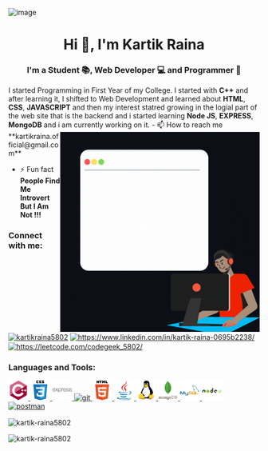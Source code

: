 ![image](https://user-images.githubusercontent.com/96180683/165371288-76c884d9-9734-4cba-872c-1f0cd298210b.png)
<h1 align="center">Hi 👋, I'm Kartik Raina</h1>
<h3 align="center">I'm a Student 📚, Web Developer 💻 and Programmer 📱</h3>
I started Programming in First Year of my College. I started with <b>C++</b> and after learning it, I shifted to Web Development and learned about <b>HTML</b>, <b>CSS</b>, <b>JAVASCRIPT</b> and then my interest statred growing in the logial part of the web site that is the backend and i started learning <b>Node JS</b>, <b>EXPRESS</b>, <b>MongoDB</b> and i am currently working on it. 
<img align="right" alt="Coding" width="400" style="border-radius:5px solid white" src="https://github.com/KARTIK-RAINA5802/KARTIK-RAINA5802/blob/main/Green%20Teal%20%26%20Navy%20Geometric%20Modern%20Computer%20Programmer%20Code%20Editor%20Quotes%20for%20Instagram%20Post%20(3).gif">
- 📫 How to reach me **kartikraina.official@gmail.com**

- ⚡ Fun fact **People Find Me Introvert But I Am Not !!!**

<h3 align="left">Connect with me:</h3>
<p align="left">
<a href="https://twitter.com/kartikraina5802" target="blank"><img align="center" src="https://raw.githubusercontent.com/rahuldkjain/github-profile-readme-generator/master/src/images/icons/Social/twitter.svg" alt="kartikraina5802" height="30" width="40" /></a>
<a href="https://linkedin.com/in/https://www.linkedin.com/in/kartik-raina-0695b2238/" target="blank"><img align="center" src="https://raw.githubusercontent.com/rahuldkjain/github-profile-readme-generator/master/src/images/icons/Social/linked-in-alt.svg" alt="https://www.linkedin.com/in/kartik-raina-0695b2238/" height="30" width="40" /></a>
<a href="https://www.leetcode.com/https://leetcode.com/codegeek_5802/" target="blank"><img align="center" src="https://raw.githubusercontent.com/rahuldkjain/github-profile-readme-generator/master/src/images/icons/Social/leet-code.svg" alt="https://leetcode.com/codegeek_5802/" height="30" width="40" /></a>
</p>

<h3 align="left">Languages and Tools:</h3>
<p align="left"> <a href="https://www.w3schools.com/cpp/" target="_blank" rel="noreferrer"> <img src="https://raw.githubusercontent.com/devicons/devicon/master/icons/cplusplus/cplusplus-original.svg" alt="cplusplus" width="40" height="40"/> </a> <a href="https://www.w3schools.com/css/" target="_blank" rel="noreferrer"> <img src="https://raw.githubusercontent.com/devicons/devicon/master/icons/css3/css3-original-wordmark.svg" alt="css3" width="40" height="40"/> </a> <a href="https://expressjs.com" target="_blank" rel="noreferrer"> <img src="https://raw.githubusercontent.com/devicons/devicon/master/icons/express/express-original-wordmark.svg" alt="express" width="40" height="40"/> </a> <a href="https://git-scm.com/" target="_blank" rel="noreferrer"> <img src="https://www.vectorlogo.zone/logos/git-scm/git-scm-icon.svg" alt="git" width="40" height="40"/> </a> <a href="https://www.w3.org/html/" target="_blank" rel="noreferrer"> <img src="https://raw.githubusercontent.com/devicons/devicon/master/icons/html5/html5-original-wordmark.svg" alt="html5" width="40" height="40"/> </a> <a href="https://www.java.com" target="_blank" rel="noreferrer"> <img src="https://raw.githubusercontent.com/devicons/devicon/master/icons/java/java-original.svg" alt="java" width="40" height="40"/> </a> <a href="https://www.linux.org/" target="_blank" rel="noreferrer"> <img src="https://raw.githubusercontent.com/devicons/devicon/master/icons/linux/linux-original.svg" alt="linux" width="40" height="40"/> </a> <a href="https://www.mongodb.com/" target="_blank" rel="noreferrer"> <img src="https://raw.githubusercontent.com/devicons/devicon/master/icons/mongodb/mongodb-original-wordmark.svg" alt="mongodb" width="40" height="40"/> </a> <a href="https://www.mysql.com/" target="_blank" rel="noreferrer"> <img src="https://raw.githubusercontent.com/devicons/devicon/master/icons/mysql/mysql-original-wordmark.svg" alt="mysql" width="40" height="40"/> </a> <a href="https://nodejs.org" target="_blank" rel="noreferrer"> <img src="https://raw.githubusercontent.com/devicons/devicon/master/icons/nodejs/nodejs-original-wordmark.svg" alt="nodejs" width="40" height="40"/> </a> <a href="https://postman.com" target="_blank" rel="noreferrer"> <img src="https://www.vectorlogo.zone/logos/getpostman/getpostman-icon.svg" alt="postman" width="40" height="40"/> </a> </p>

<p><img align="center" src="https://github-readme-stats.vercel.app/api/top-langs?username=kartik-raina5802&show_icons=true&locale=en&layout=compact" alt="kartik-raina5802" /></p>

<p><img align="center" src="https://github-readme-streak-stats.herokuapp.com/?user=kartik-raina5802&" alt="kartik-raina5802" /></p>
